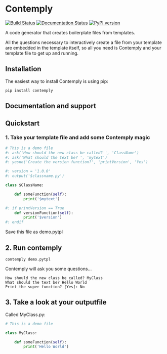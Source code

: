 # Contemply

[![Build Status](https://travis-ci.org/smertiens/contemply.svg?branch=develop)](https://travis-ci.org/smertiens/contemply)
[![Documentation Status](https://readthedocs.org/projects/contemply/badge/?version=latest)](https://contemply.readthedocs.io/en/latest/?badge=latest)
[![PyPI version](https://badge.fury.io/py/contemply.svg)](https://badge.fury.io/py/contemply)

A code generator that creates boilerplate files from templates.

All the questions necessary to interactively create a file from your template are embedded in the template itself,
so all you need is Contemply and your template file to get up and running.

## Installation

The easiest way to install Contemply is using pip:

````
pip install contemply
````

## Documentation and support



## Quickstart

### 1. Take your template file and add some Contemply magic

````python
# This is a demo file
#: ask('How should the new class be called? ', 'ClassName')
#: ask('What should the text be? ', 'mytext')
#: yesno('Create the version function?', 'printVersion', 'Yes')

#: version = '1.0.0'
#: output('$classname.py')

class $ClassName:

    def someFunction(self):
        print('$mytext')

#: if printVersion == True
    def versionFunction(self):
        print('$version')
#: endif
````

Save this file as demo.pytpl

## 2. Run contemply

```
contemply demo.pytpl
```

Contemply will ask you some questions...


```
How should the new class be called? MyClass
What should the text be? Hello World
Print the super function? [Yes]: No
```

## 3. Take a look at your outputfile

Called MyClass.py:

````python
# This is a demo file

class MyClass:

    def someFunction(self):
        print('Hello World')
````

